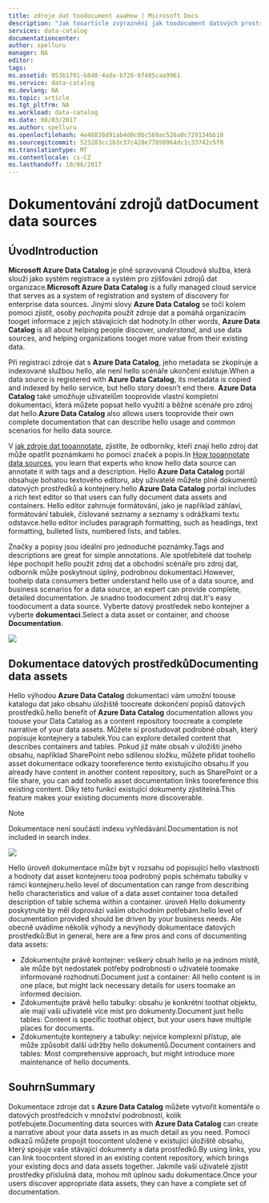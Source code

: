 ```yaml
---
title: zdroje dat toodocument aaaHow | Microsoft Docs
description: "Jak tooarticle zvýraznění jak toodocument datových prostředcích v Azure Data Catalog."
services: data-catalog
documentationcenter: 
author: spelluru
manager: NA
editor: 
tags: 
ms.assetid: 053b1701-b848-4ada-b726-6f485caa9961
ms.service: data-catalog
ms.devlang: NA
ms.topic: article
ms.tgt_pltfrm: NA
ms.workload: data-catalog
ms.date: 08/03/2017
ms.author: spelluru
ms.openlocfilehash: 4e46838d91ab4d0c0bc569ac526a0c729134bb10
ms.sourcegitcommit: 523283cc1b3c37c428e77850964dc1c33742c5f0
ms.translationtype: MT
ms.contentlocale: cs-CZ
ms.lasthandoff: 10/06/2017
---
```

# <a name="document-data-sources"></a><span data-ttu-id="7f3a5-103">Dokumentování zdrojů dat</span><span class="sxs-lookup"><span data-stu-id="7f3a5-103">Document data sources</span></span>
## <a name="introduction"></a><span data-ttu-id="7f3a5-104">Úvod</span><span class="sxs-lookup"><span data-stu-id="7f3a5-104">Introduction</span></span>
<span data-ttu-id="7f3a5-105">**Microsoft Azure Data Catalog** je plně spravovaná Cloudová služba, která slouží jako systém registrace a systém pro zjišťování zdrojů dat organizace.</span><span class="sxs-lookup"><span data-stu-id="7f3a5-105">**Microsoft Azure Data Catalog** is a fully managed cloud service that serves as a system of registration and system of discovery for enterprise data sources.</span></span> <span data-ttu-id="7f3a5-106">Jinými slovy **Azure Data Catalog** se točí kolem pomoci zjistit, osoby *pochopit*a použít zdroje dat a pomáhá organizacím tooget informace z jejich stávajících dat hodnoty.</span><span class="sxs-lookup"><span data-stu-id="7f3a5-106">In other words, **Azure Data Catalog** is all about helping people discover, *understand*, and use data sources, and helping organizations tooget more value from their existing data.</span></span>

<span data-ttu-id="7f3a5-107">Při registraci zdroje dat s **Azure Data Catalog**, jeho metadata se zkopíruje a indexované službou hello, ale není hello scénáře ukončení existuje.</span><span class="sxs-lookup"><span data-stu-id="7f3a5-107">When a data source is registered with **Azure Data Catalog**, its metadata is copied and indexed by hello service, but hello story doesn’t end there.</span></span> <span data-ttu-id="7f3a5-108">**Azure Data Catalog** také umožňuje uživatelům tooprovide vlastní kompletní dokumentaci, která můžete popsat hello využití a běžné scénáře pro zdroj dat hello.</span><span class="sxs-lookup"><span data-stu-id="7f3a5-108">**Azure Data Catalog** also allows users tooprovide their own complete documentation that can describe hello usage and common scenarios for hello data source.</span></span>

<span data-ttu-id="7f3a5-109">V [jak zdroje dat tooannotate](data-catalog-how-to-annotate.md), zjistíte, že odborníky, kteří znají hello zdroj dat může opatřit poznámkami ho pomocí značek a popis.</span><span class="sxs-lookup"><span data-stu-id="7f3a5-109">In [How tooannotate data sources](data-catalog-how-to-annotate.md), you learn that experts who know hello data source can annotate it with tags and a description.</span></span> <span data-ttu-id="7f3a5-110">Hello **Azure Data Catalog** portál obsahuje bohatou textového editoru, aby uživatelé můžete plně dokumentů datových prostředků a kontejnery.</span><span class="sxs-lookup"><span data-stu-id="7f3a5-110">hello **Azure Data Catalog** portal includes a rich text editor so that users can fully document data assets and containers.</span></span> <span data-ttu-id="7f3a5-111">Hello editor zahrnuje formátování, jako je například záhlaví, formátování tabulek, číslované seznamy a seznamy s odrážkami textu odstavce.</span><span class="sxs-lookup"><span data-stu-id="7f3a5-111">hello editor includes paragraph formatting, such as headings, text formatting, bulleted lists, numbered lists, and tables.</span></span>

<span data-ttu-id="7f3a5-112">Značky a popisy jsou ideální pro jednoduché poznámky.</span><span class="sxs-lookup"><span data-stu-id="7f3a5-112">Tags and descriptions are great for simple annotations.</span></span> <span data-ttu-id="7f3a5-113">Ale spotřebitelé dat toohelp lépe pochopit hello použít zdroj dat a obchodní scénáře pro zdroj dat, odborník může poskytnout úplný, podrobnou dokumentaci.</span><span class="sxs-lookup"><span data-stu-id="7f3a5-113">However, toohelp data consumers better understand hello use of a data source, and business scenarios for a data source, an expert can provide complete, detailed documentation.</span></span> <span data-ttu-id="7f3a5-114">Je snadno toodocument zdroj dat.</span><span class="sxs-lookup"><span data-stu-id="7f3a5-114">It's easy toodocument a data source.</span></span> <span data-ttu-id="7f3a5-115">Vyberte datový prostředek nebo kontejner a vyberte **dokumentaci**.</span><span class="sxs-lookup"><span data-stu-id="7f3a5-115">Select a data asset or container, and choose **Documentation**.</span></span>

![](media/data-catalog-documentation/data-catalog-documentation.png)

## <a name="documenting-data-assets"></a><span data-ttu-id="7f3a5-116">Dokumentace datových prostředků</span><span class="sxs-lookup"><span data-stu-id="7f3a5-116">Documenting data assets</span></span>
<span data-ttu-id="7f3a5-117">Hello výhodou **Azure Data Catalog** dokumentaci vám umožní toouse katalogu dat jako obsahu úložiště toocreate dokončení popisů datových prostředků.</span><span class="sxs-lookup"><span data-stu-id="7f3a5-117">hello benefit of **Azure Data Catalog** documentation allows you toouse your Data Catalog as a content repository toocreate a complete narrative of your data assets.</span></span> <span data-ttu-id="7f3a5-118">Můžete si prostudovat podrobné obsah, který popisuje kontejnery a tabulek.</span><span class="sxs-lookup"><span data-stu-id="7f3a5-118">You can explore detailed content that describes containers and tables.</span></span> <span data-ttu-id="7f3a5-119">Pokud již máte obsah v úložišti jiného obsahu, například SharePoint nebo sdílenou složku, můžete přidat toohello asset dokumentace odkazy tooreference tento existujícího obsahu.</span><span class="sxs-lookup"><span data-stu-id="7f3a5-119">If you already have content in another content repository, such as SharePoint or a file share, you can add toohello asset documentation links tooreference this existing content.</span></span> <span data-ttu-id="7f3a5-120">Díky této funkci existující dokumenty zjistitelná.</span><span class="sxs-lookup"><span data-stu-id="7f3a5-120">This feature makes your existing documents more discoverable.</span></span>

> [!NOTE]
> <span data-ttu-id="7f3a5-121">Dokumentace není součástí indexu vyhledávání.</span><span class="sxs-lookup"><span data-stu-id="7f3a5-121">Documentation is not included in search index.</span></span>
>
>

![](media/data-catalog-documentation/data-catalog-documentation2.png)

<span data-ttu-id="7f3a5-122">Hello úroveň dokumentace může být v rozsahu od popisující hello vlastnosti a hodnoty dat asset kontejneru tooa podrobný popis schématu tabulky v rámci kontejneru.</span><span class="sxs-lookup"><span data-stu-id="7f3a5-122">hello level of documentation can range from describing hello characteristics and value of a data asset container tooa detailed description of table schema within a container.</span></span> <span data-ttu-id="7f3a5-123">úroveň Hello dokumenty poskytnuté by měl doprovází vašim obchodním potřebám.</span><span class="sxs-lookup"><span data-stu-id="7f3a5-123">hello level of documentation provided should be driven by your business needs.</span></span> <span data-ttu-id="7f3a5-124">Ale obecně uvádíme několik výhody a nevýhody dokumentace datových prostředků:</span><span class="sxs-lookup"><span data-stu-id="7f3a5-124">But in general, here are a few pros and cons of documenting data assets:</span></span>

* <span data-ttu-id="7f3a5-125">Zdokumentujte právě kontejner: veškerý obsah hello je na jednom místě, ale může být nedostatek potřeby podrobnosti o uživatelé toomake informované rozhodnutí.</span><span class="sxs-lookup"><span data-stu-id="7f3a5-125">Document just a container: All hello content is in one place, but might lack necessary details for users toomake an informed decision.</span></span>
* <span data-ttu-id="7f3a5-126">Zdokumentujte právě hello tabulky: obsahu je konkrétní toothat objektu, ale mají vaši uživatelé více míst pro dokumenty.</span><span class="sxs-lookup"><span data-stu-id="7f3a5-126">Document just hello tables: Content is specific toothat object, but your users have multiple places for documents.</span></span>
* <span data-ttu-id="7f3a5-127">Zdokumentujte kontejnery a tabulky: nejvíce komplexní přístup, ale může způsobit další údržby hello dokumentů.</span><span class="sxs-lookup"><span data-stu-id="7f3a5-127">Document containers and tables: Most comprehensive approach, but might introduce more maintenance of hello documents.</span></span>

## <a name="summary"></a><span data-ttu-id="7f3a5-128">Souhrn</span><span class="sxs-lookup"><span data-stu-id="7f3a5-128">Summary</span></span>
<span data-ttu-id="7f3a5-129">Dokumentace zdroje dat s **Azure Data Catalog** můžete vytvořit komentáře o datových prostředcích v množství podrobností, kolik potřebujete.</span><span class="sxs-lookup"><span data-stu-id="7f3a5-129">Documenting data sources with **Azure Data Catalog** can create a narrative about your data assets in as much detail as you need.</span></span>  <span data-ttu-id="7f3a5-130">Pomocí odkazů můžete propojit toocontent uložené v existující úložiště obsahu, který spojuje vaše stávající dokumenty a data prostředků.</span><span class="sxs-lookup"><span data-stu-id="7f3a5-130">By using links, you can link toocontent stored in an existing content repository, which brings your existing docs and data assets together.</span></span> <span data-ttu-id="7f3a5-131">Jakmile vaši uživatelé zjistit prostředky příslušná data, mohou mít úplnou sadu dokumentace.</span><span class="sxs-lookup"><span data-stu-id="7f3a5-131">Once your users discover appropriate data assets, they can have a complete set of documentation.</span></span>
